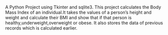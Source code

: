 A Python Project using Tkinter and sqlite3.
This project calculates the Body Mass Index of an individual.It takes the values of a person’s height and weight and calculate their BMI and show that if that person is healthy,underweight,overweight or obese.
It also stores the data of previous records which is calculated earlier.
